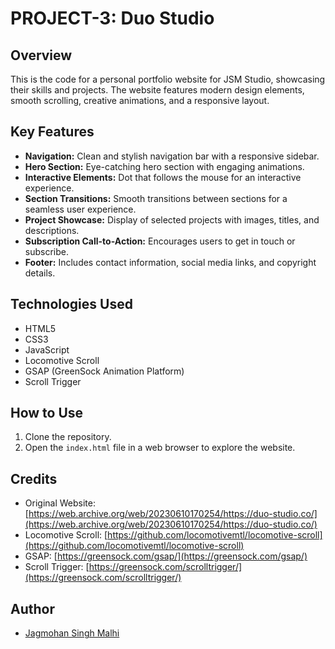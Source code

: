 # PROJECT-3: Duo Studio

## Overview

This is the code for a personal portfolio website for JSM Studio, showcasing their skills and projects. The website features modern design elements, smooth scrolling, creative animations, and a responsive layout.

## Key Features

- **Navigation:** Clean and stylish navigation bar with a responsive sidebar.
- **Hero Section:** Eye-catching hero section with engaging animations.
- **Interactive Elements:** Dot that follows the mouse for an interactive experience.
- **Section Transitions:** Smooth transitions between sections for a seamless user experience.
- **Project Showcase:** Display of selected projects with images, titles, and descriptions.
- **Subscription Call-to-Action:** Encourages users to get in touch or subscribe.
- **Footer:** Includes contact information, social media links, and copyright details.

## Technologies Used

- HTML5
- CSS3
- JavaScript
- Locomotive Scroll
- GSAP (GreenSock Animation Platform)
- Scroll Trigger

## How to Use

1. Clone the repository.
2. Open the `index.html` file in a web browser to explore the website.

## Credits

- Original Website: [https://web.archive.org/web/20230610170254/https://duo-studio.co/](https://web.archive.org/web/20230610170254/https://duo-studio.co/)
- Locomotive Scroll: [https://github.com/locomotivemtl/locomotive-scroll](https://github.com/locomotivemtl/locomotive-scroll)
- GSAP: [https://greensock.com/gsap/](https://greensock.com/gsap/)
- Scroll Trigger: [https://greensock.com/scrolltrigger/](https://greensock.com/scrolltrigger/)

## Author

- [Jagmohan Singh Malhi](https://www.linkedin.com/in/jagmohan-singh-malhi-a67805243/)

